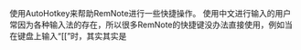 

使用AutoHotkey来帮助RemNote进行一些快捷操作。
使用中文进行输入的用户常因为各种输入法的存在，所以很多RemNote的快捷键没办法直接使用，例如当在键盘上输入“[[”时，其实其实是